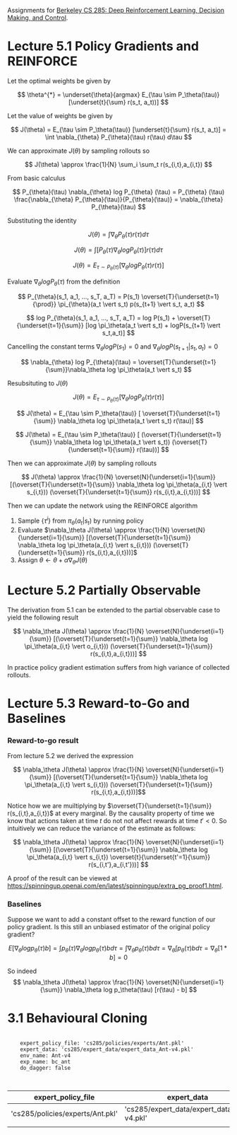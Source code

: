 Assignments for [Berkeley CS 285: Deep Reinforcement Learning, Decision Making, and Control](http://rail.eecs.berkeley.edu/deeprlcourse/).

# Lecture 5.1 Policy Gradients and REINFORCE

Let the optimal weights be given by

$$
\theta^{*} = \underset{\theta}{argmax} E_{\tau \sim P_\theta(\tau)} [\underset{t}{\sum} r(s_t, a_t))]
$$

Let the value of weights be given by 

$$
J(\theta) = E_{\tau \sim P_\theta(\tau)} [\underset{t}{\sum} r(s_t, a_t)] = \int \nabla_{\theta} P_{\theta}(\tau) r(\tau) d\tau
$$

We can approximate $J(\theta)$ by sampling rollouts so 

$$
J(\theta) \approx \frac{1}{N} \sum_i \sum_t r(s_{i,t},a_{i,t})
$$

From basic calculus 

$$
P_{\theta}(\tau) \nabla_{\theta} log P_{\theta} (\tau) = P_{\theta} (\tau) \frac{\nabla_{\theta} P_{\theta}(\tau)}{P_{\theta}(\tau)} = \nabla_{\theta} P_{\theta}(\tau)
$$

Substituting the identity

$$
J(\theta) = \int \nabla_{\theta} P_{\theta}(\tau) r(\tau) d\tau
$$

$$
J(\theta) = \int [P_{\theta}(\tau) \nabla_{\theta} log P_{\theta} (\tau)] r(\tau) d\tau
$$

$$
J(\theta) = E_{\tau \sim P_\theta(\tau)} [\nabla_\theta log P_\theta(\tau) r(\tau)]
$$

Evaluate $\nabla_{\theta} log P_\theta(\tau)$ from the definition

$$
P_{\theta}(s_1, a_1, ..., s_T, a_T) = P(s_1) \overset{T}{\underset{t=1}{\prod}} \pi_{\theta}(a_t \vert s_t) p(s_{t+1} \vert  s_t, a_t)
$$

$$
log P_{\theta}(s_1, a_1, ..., s_T, a_T) = log P(s_1) + \overset{T}{\underset{t=1}{\sum}} [log \pi_\theta(a_t \vert s_t) + logP(s_{t+1} \vert s_t,a_t)]
$$

Cancelling the constant terms $\nabla_\theta logP(s_1) = 0$ and $\nabla_\theta log P(s_{t+1} \vert s_t,a_t) = 0$

$$
\nabla_{\theta} log P_{\theta}(\tau) =  \overset{T}{\underset{t=1}{\sum}}\nabla_\theta log \pi_\theta(a_t \vert s_t)
$$

Resubsituting to $J(\theta)$

$$
J(\theta) = E_{\tau \sim P_\theta(\tau)} [\nabla_\theta log P_\theta(\tau) r(\tau)]
$$

$$
J(\theta) = E_{\tau \sim P_\theta(\tau)} [ \overset{T}{\underset{t=1}{\sum}} \nabla_\theta log \pi_\theta(a_t \vert s_t) r(\tau)]
$$

$$
J(\theta) = E_{\tau \sim P_\theta(\tau)} [ (\overset{T}{\underset{t=1}{\sum}} \nabla_\theta log \pi_\theta(a_t \vert s_t)) (\overset{T}{\underset{t=1}{\sum}} r(\tau))]
$$

Then we can approximate $J(\theta)$ by sampling rollouts

$$
J(\theta) \approx \frac{1}{N} \overset{N}{\underset{i=1}{\sum}} [(\overset{T}{\underset{t=1}{\sum}} \nabla_\theta log \pi_\theta(a_{i,t} \vert s_{i,t})) (\overset{T}{\underset{t=1}{\sum}} r(s_{i,t},a_{i,t}))]
$$

Then we can update the network using the REINFORCE algorithm 

1)
	Sample $\{\tau^i\}$ from $\pi_{\theta}(a_t \vert s_t)$ by running policy
2)
	Evaluate $\nabla_\theta J(\theta) \approx \frac{1}{N} \overset{N}{\underset{i=1}{\sum}} [(\overset{T}{\underset{t=1}{\sum}} \nabla_\theta log \pi_\theta(a_{i,t} \vert s_{i,t})) (\overset{T}{\underset{t=1}{\sum}} r(s_{i,t},a_{i,t}))]$
3) Assign $\theta \leftarrow \theta + \alpha \nabla_\theta J(\theta)$

# Lecture 5.2 Partially Observable

The derivation from 5.1 can be extended to the partial observable case to yield the following result

$$
\nabla_\theta J(\theta) \approx \frac{1}{N} \overset{N}{\underset{i=1}{\sum}} [(\overset{T}{\underset{t=1}{\sum}} \nabla_\theta log \pi_\theta(a_{i,t} \vert o_{i,t})) (\overset{T}{\underset{t=1}{\sum}} r(s_{i,t},a_{i,t}))]
$$

In practice policy gradient estimation suffers from high variance of collected rollouts. 

# Lecture 5.3 Reward-to-Go and Baselines

### Reward-to-go result

From lecture 5.2 we derived the expression

$$
\nabla_\theta J(\theta) \approx \frac{1}{N} \overset{N}{\underset{i=1}{\sum}} [(\overset{T}{\underset{t=1}{\sum}} \nabla_\theta log \pi_\theta(a_{i,t} \vert s_{i,t})) (\overset{T}{\underset{t=1}{\sum}} r(s_{i,t},a_{i,t}))]$$

Notice how we are muiltiplying by $\overset{T}{\underset{t=1}{\sum}} r(s_{i,t},a_{i,t})$ at every  marginal. By the causality property of time we know that actions taken at time $t$ do not not affect rewards at time $t'<0$. So intuitively we can reduce the variance of the estimate as follows: 

$$
\nabla_\theta J(\theta) \approx \frac{1}{N} \overset{N}{\underset{i=1}{\sum}} [(\overset{T}{\underset{t=1}{\sum}} \nabla_\theta log \pi_\theta(a_{i,t} \vert s_{i,t}) \overset{t}{\underset{t'=1}{\sum}} r(s_{i,t'},a_{i,t'}))]
$$

A proof of the result can be viewed at https://spinningup.openai.com/en/latest/spinningup/extra_pg_proof1.html. 

### Baselines

Suppose we want to add a constant offset to the reward function of our policy gradient. Is this still an unbiased estimator of the original policy gradient? 

$$
E[\nabla_\theta log p_\theta(\tau)b] = \int p_\theta(\tau) \nabla_\theta log p_\theta(\tau) b d \tau = \int \nabla_\theta p_\theta(\tau) b d \tau = \nabla_\theta \int p_\theta (\tau) b d \tau = \nabla_\theta [1*b] = 0
$$

So indeed
$$
	\nabla_\theta J(\theta) \approx \frac{1}{N}  \overset{N}{\underset{i=1}{\sum}} \nabla_\theta log p_\theta(\tau) [r(\tau) - b] 
$$

# 3.1 Behavioural Cloning

```

	expert_policy_file: 'cs285/policies/experts/Ant.pkl'
	expert_data: 'cs285/expert_data/expert_data_Ant-v4.pkl'
	env_name: Ant-v4
	exp_name: bc_ant
	do_dagger: false



```

| expert_policy_file               | expert_data                                | env_name | exp_name | do_dagger | ep_len |  |
| -------------------------------- | ------------------------------------------ | -------- | -------- | --------- | ------ | - |
| 'cs285/policies/experts/Ant.pkl' | 'cs285/expert_data/expert_data_Ant-v4.pkl' | Ant-v4   | bc_ant   | false     | 1000   |  |
|                                  |                                            |          |          |           |        |  |
